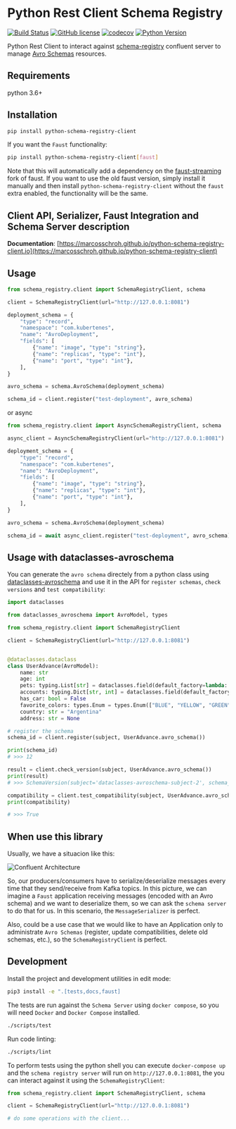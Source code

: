 # Python Rest Client Schema Registry

[![Build Status](https://travis-ci.org/marcosschroh/python-schema-registry-client.svg?branch=master)](https://travis-ci.org/marcosschroh/python-schema-registry-client)
[![GitHub license](https://img.shields.io/github/license/marcosschroh/python-schema-registry-client.svg)](https://github.com/marcosschroh/python-schema-registry-client/blob/master/LICENSE)
[![codecov](https://codecov.io/gh/marcosschroh/python-schema-registry-client/branch/master/graph/badge.svg)](https://codecov.io/gh/marcosschroh/python-schema-registry-client)
[![Python Version](https://img.shields.io/badge/python-3.6%20%7C%203.7-blue.svg)](https://img.shields.io/badge/python-3.6%20%7C%203.7-blue.svg)

Python Rest Client to interact against [schema-registry](https://docs.confluent.io/current/schema-registry/index.html) confluent server to manage [Avro Schemas](https://docs.oracle.com/database/nosql-12.1.3.1/GettingStartedGuide/avroschemas.html) resources.

## Requirements

python 3.6+

## Installation

```bash
pip install python-schema-registry-client
```

If you want the `Faust` functionality:

```bash
pip install python-schema-registry-client[faust]
```

Note that this will automatically add a dependency on the [faust-streaming](https://github.com/faust-streaming/faust) fork of faust. If you want to use the
old faust version, simply install it manually and then install `python-schema-registry-client` without the `faust` extra enabled, the functionality will
be the same.

## Client API, Serializer, Faust Integration and Schema Server description

**Documentation**: [https://marcosschroh.github.io/python-schema-registry-client.io](https://marcosschroh.github.io/python-schema-registry-client)

## Usage

```python
from schema_registry.client import SchemaRegistryClient, schema

client = SchemaRegistryClient(url="http://127.0.0.1:8081")

deployment_schema = {
    "type": "record",
    "namespace": "com.kubertenes",
    "name": "AvroDeployment",
    "fields": [
        {"name": "image", "type": "string"},
        {"name": "replicas", "type": "int"},
        {"name": "port", "type": "int"},
    ],
}

avro_schema = schema.AvroSchema(deployment_schema)

schema_id = client.register("test-deployment", avro_schema)
```

or async

```python
from schema_registry.client import AsyncSchemaRegistryClient, schema

async_client = AsyncSchemaRegistryClient(url="http://127.0.0.1:8081")

deployment_schema = {
    "type": "record",
    "namespace": "com.kubertenes",
    "name": "AvroDeployment",
    "fields": [
        {"name": "image", "type": "string"},
        {"name": "replicas", "type": "int"},
        {"name": "port", "type": "int"},
    ],
}

avro_schema = schema.AvroSchema(deployment_schema)

schema_id = await async_client.register("test-deployment", avro_schema)
```

## Usage with dataclasses-avroschema

You can generate the `avro schema` directely from a python class using [dataclasses-avroschema](https://github.com/marcosschroh/dataclasses-avroschema)
and use it in the API for `register schemas`, `check versions` and `test compatibility`:

```python
import dataclasses

from dataclasses_avroschema import AvroModel, types

from schema_registry.client import SchemaRegistryClient

client = SchemaRegistryClient(url="http://127.0.0.1:8081")


@dataclasses.dataclass
class UserAdvance(AvroModel):
    name: str
    age: int
    pets: typing.List[str] = dataclasses.field(default_factory=lambda: ["dog", "cat"])
    accounts: typing.Dict[str, int] = dataclasses.field(default_factory=lambda: {"key": 1})
    has_car: bool = False
    favorite_colors: types.Enum = types.Enum(["BLUE", "YELLOW", "GREEN"], default="BLUE")
    country: str = "Argentina"
    address: str = None

# register the schema
schema_id = client.register(subject, UserAdvance.avro_schema())

print(schema_id)
# >>> 12

result = client.check_version(subject, UserAdvance.avro_schema())
print(result)
# >>> SchemaVersion(subject='dataclasses-avroschema-subject-2', schema_id=12, schema=1, version={"type":"record" ...')

compatibility = client.test_compatibility(subject, UserAdvance.avro_schema())
print(compatibility)

# >>> True
```

## When use this library

Usually, we have a situacion like this:

![Confluent Architecture](docs/img/confluent_architecture.png)

So, our producers/consumers have to serialize/deserialize messages every time that they send/receive from Kafka topics. In this picture, we can imagine a `Faust` application receiving messages (encoded with an Avro schema) and we want to deserialize them, so we can ask the `schema server` to do that for us. In this scenario, the `MessageSerializer` is perfect.

Also, could be a use case that we would like to have an Application only to administrate `Avro Schemas` (register, update compatibilities, delete old schemas, etc.), so the `SchemaRegistryClient` is perfect.

## Development

Install the project and development utilities in edit mode:

```bash
pip3 install -e ".[tests,docs,faust]
```

The tests are run against the `Schema Server` using `docker compose`, so you will need
`Docker` and `Docker Compose` installed.

```bash
./scripts/test
```

Run code linting:

```bash
./scripts/lint
```

To perform tests using the python shell you can execute `docker-compose up` and the `schema registry server` will run on `http://127.0.0.1:8081`, the you can interact against it using the `SchemaRegistryClient`:

```python
from schema_registry.client import SchemaRegistryClient, schema

client = SchemaRegistryClient(url="http://127.0.0.1:8081")

# do some operations with the client...
```
